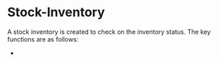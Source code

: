 # Stock-Inventory

A stock inventory is created to check on the inventory status. The key functions are as follows:

- 

